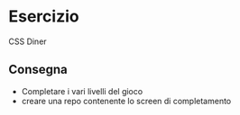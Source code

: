 Esercizio
===
CSS Diner
## Consegna
- Completare i vari livelli del gioco
- creare una repo contenente lo screen di completamento
